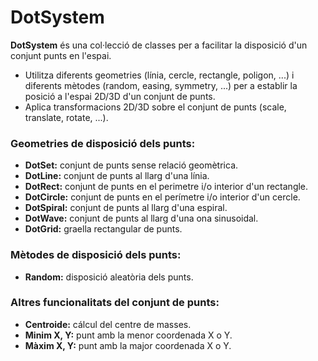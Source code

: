 # DotSystem
<p><b>DotSystem</b> és una col·lecció de classes per a facilitar la disposició d'un conjunt punts en l'espai.</p>
<ul>
	<li>Utilitza diferents geometries (línia, cercle, rectangle, poligon, ...) i diferents mètodes (random, easing, symmetry, ...) per a establir la posició a l'espai 2D/3D d'un conjunt de punts.</li>
	<li>Aplica transformacions 2D/3D sobre el conjunt de punts (scale, translate, rotate, ...).</li>
</ul>

<h3> Geometries de disposició dels punts: </h3>
<ul>
  <li> <b>DotSet:</b> conjunt de punts sense relació geomètrica.</li>
  <li> <b>DotLine:</b> conjunt de punts al llarg d'una línia.</li>
  <li> <b>DotRect:</b> conjunt de punts en el perimetre i/o interior d'un rectangle.</li>
  <li> <b>DotCircle:</b> conjunt de punts en el perímetre i/o interior d'un cercle.</li>
  <li> <b>DotSpiral:</b> conjunt de punts al llarg d'una espiral.</li>
  <li> <b>DotWave:</b> conjunt de punts al llarg d'una ona sinusoidal.</li>
  <li> <b>DotGrid:</b> graella rectangular de punts.</li>
</ul>

<h3> Mètodes de disposició dels punts: </h3>
<ul>
  <li> <b>Random:</b> disposició aleatòria dels punts. </li>
</ul>

<h3> Altres funcionalitats del conjunt de punts: </h3>
<ul>
  <li> <b>Centroide:</b> cálcul del centre de masses. </li>
  <li> <b>Minim X, Y:</b> punt amb la menor coordenada X o Y. </li>
  <li> <b>Màxim X, Y:</b> punt amb la major coordenada X o Y. </li>
</ul>

